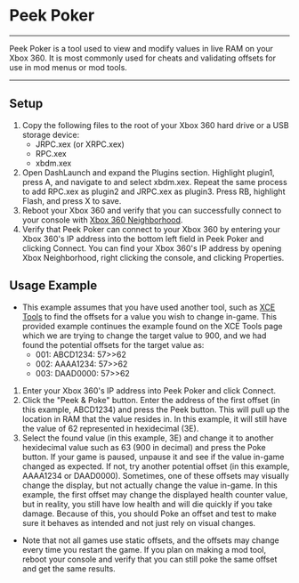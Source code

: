 # Peek Poker

------

Peek Poker is a tool used to view and modify values in live RAM on  your Xbox 360. It is most commonly used for cheats and validating  offsets for use in mod menus or mod tools.

------

## Setup

1. Copy the following files to the root of your Xbox 360 hard drive or a USB storage device:
   - JRPC.xex (or XRPC.xex)
   - RPC.xex
   - xbdm.xex
2. Open DashLaunch and expand the Plugins section. Highlight  plugin1, press A, and navigate to and select xbdm.xex. Repeat the same  process to add RPC.xex as plugin2 and JRPC.xex as plugin3. Press RB,  highlight Flash, and press X to save.
3. Reboot your Xbox 360 and verify that you can successfully connect to your console with [Xbox 360 Neighborhood](https://360.consolemods.org/software/networking/xboxneighborhood.html). 
4. Verify that Peek Poker can connect to your Xbox 360 by entering  your Xbox 360's IP address into the bottom left field in Peek Poker and  clicking Connect. You can find your Xbox 360's IP address by opening  Xbox Neighborhood, right clicking the console, and clicking Properties.

## Usage Example

- This example assumes that you have used another tool, such as [XCE Tools](https://360.consolemods.org/software/debugger/xcetool.html) to find the offsets for a value you wish to change in-game. This  provided example continues the example found on the XCE Tools page which we are trying to change the target value to 900, and we had found the  potential offsets for the target value as:
  - 001: ABCD1234: 57>>62
  - 002: AAAA1234: 57>>62 
  - 003: DAAD0000: 57>>62

1. Enter your Xbox 360's IP address into Peek Poker and click Connect. 
2. Click the "Peek & Poke" button. Enter the address of the  first offset (in this example, ABCD1234) and press the Peek button. This will pull up the location in RAM that the value resides in. In this  example, it will still have the value of 62 represented in hexidecimal  (3E). 
3. Select the found value (in this example, 3E) and change it to  another hexidecimal value such as 63 (900 in decimal) and press the Poke button. If your game is paused, unpause it and see if the value in-game changed as expected. If not, try another potential offset (in this  example, AAAA1234 or DAAD0000). Sometimes, one of these offsets may  visually change the display, but not actually change the value in-game.  In this example, the first offset may change the displayed health  counter value, but in reality, you still have low health and will die  quickly if you take damage. Because of this, you should Poke an offset  and test to make sure it behaves as intended and not just rely on visual changes.

- Note that not all games use static offsets, and the offsets may  change every time you restart the game. If you plan on making a mod  tool, reboot your console and verify that you can still poke the same  offset and get the same results.